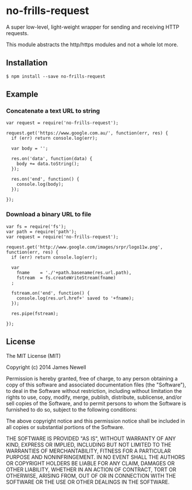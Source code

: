 # no-frills-request

A super low-level, light-weight wrapper for sending and receiving HTTP requests. 

This module abstracts the http/https modules and not a whole lot more.

## Installation

	$ npm install --save no-frills-request
	
## Example

### Concatenate a text URL to string
	
	var request = require('no-frills-request');
	
	request.get('https://www.google.com.au/', function(err, res) {
	  if (err) return console.log(err);
	
	  var body = '';
	
	  res.on('data', function(data) {
		body += data.toString();
	  });
      	
	  res.on('end', function() {
		console.log(body);
	  });
      
	});
		
### Download a binary URL to file
	
	var fs = require('fs');
	var path = require('path');
	var request = require('no-frills-request');
	
	request.get('http://www.google.com/images/srpr/logo11w.png', function(err, res) {
	  if (err) return console.log(err);
	
	  var
		fname    = './'+path.basename(res.url.path),
		fstream  = fs.createWriteStream(fname)
	  ;
	
	  fstream.on('end', function() {
		console.log(res.url.href+' saved to '+fname);
	  });
	
	  res.pipe(fstream);
	
	});
	
## License

The MIT License (MIT)

Copyright (c) 2014 James Newell

Permission is hereby granted, free of charge, to any person obtaining a copy of this software and associated documentation files (the "Software"), to deal in the Software without restriction, including without limitation the rights to use, copy, modify, merge, publish, distribute, sublicense, and/or sell copies of the Software, and to permit persons to whom the Software is furnished to do so, subject to the following conditions:

The above copyright notice and this permission notice shall be included in all copies or substantial portions of the Software.

THE SOFTWARE IS PROVIDED "AS IS", WITHOUT WARRANTY OF ANY KIND, EXPRESS OR IMPLIED, INCLUDING BUT NOT LIMITED TO THE WARRANTIES OF MERCHANTABILITY, FITNESS FOR A PARTICULAR PURPOSE AND NONINFRINGEMENT. IN NO EVENT SHALL THE AUTHORS OR COPYRIGHT HOLDERS BE LIABLE FOR ANY CLAIM, DAMAGES OR OTHER LIABILITY, WHETHER IN AN ACTION OF CONTRACT, TORT OR OTHERWISE, ARISING FROM, OUT OF OR IN CONNECTION WITH THE SOFTWARE OR THE USE OR OTHER DEALINGS IN THE SOFTWARE.